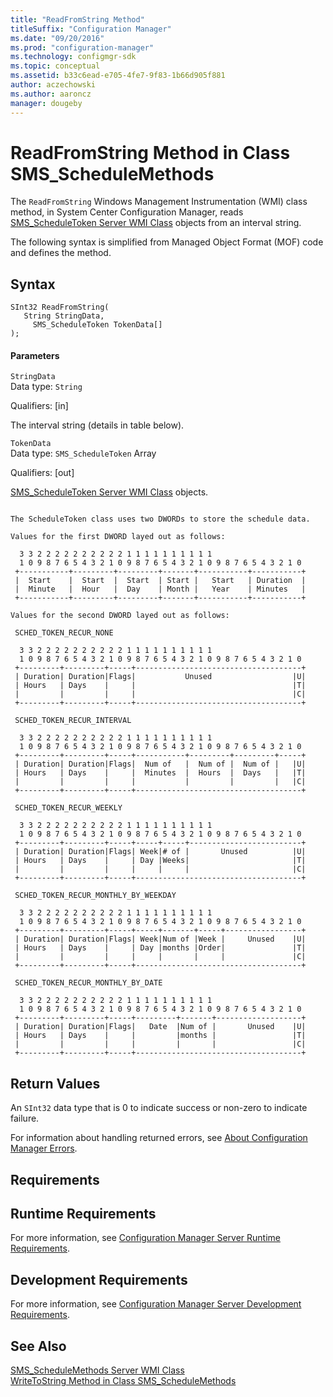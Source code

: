 ```yaml
---
title: "ReadFromString Method"
titleSuffix: "Configuration Manager"
ms.date: "09/20/2016"
ms.prod: "configuration-manager"
ms.technology: configmgr-sdk
ms.topic: conceptual
ms.assetid: b33c6ead-e705-4fe7-9f83-1b66d905f881
author: aczechowski
ms.author: aaroncz
manager: dougeby
---
```

# ReadFromString Method in Class SMS_ScheduleMethods
The `ReadFromString` Windows Management Instrumentation (WMI) class method, in System Center Configuration Manager, reads [SMS_ScheduleToken Server WMI Class](../../../../../develop/reference/core/servers/configure/sms_scheduletoken-server-wmi-class.md) objects from an interval string.  

 The following syntax is simplified from Managed Object Format (MOF) code and defines the method.  

## Syntax  

```  
SInt32 ReadFromString(  
   String StringData,  
     SMS_ScheduleToken TokenData[]  
);  
```  

#### Parameters  
 `StringData`  
 Data type: `String`  

 Qualifiers: [in]  

 The interval string (details in table below).  

 `TokenData`  
 Data type: `SMS_ScheduleToken` Array  

 Qualifiers: [out]  

 [SMS_ScheduleToken Server WMI Class](../../../../../develop/reference/core/servers/configure/sms_scheduletoken-server-wmi-class.md) objects.  

```  

The ScheduleToken class uses two DWORDs to store the schedule data.   

Values for the first DWORD layed out as follows:   

  3 3 2 2 2 2 2 2 2 2 2 2 1 1 1 1 1 1 1 1 1 1   
  1 0 9 8 7 6 5 4 3 2 1 0 9 8 7 6 5 4 3 2 1 0 9 8 7 6 5 4 3 2 1 0   
 +-----------+---------+---------+-------+-----------+-----------+   
 |  Start    |  Start  |  Start  | Start |   Start   | Duration  |   
 |  Minute   |  Hour   |  Day    | Month |   Year    | Minutes   |   
 +-----------+---------+---------+-------+-----------+-----------+   

Values for the second DWORD layed out as follows:   

 SCHED_TOKEN_RECUR_NONE   

  3 3 2 2 2 2 2 2 2 2 2 2 1 1 1 1 1 1 1 1 1 1   
  1 0 9 8 7 6 5 4 3 2 1 0 9 8 7 6 5 4 3 2 1 0 9 8 7 6 5 4 3 2 1 0   
 +---------+---------+-----+-------------------------------------+   
 | Duration| Duration|Flags|           Unused                  |U|   
 | Hours   | Days    |     |                                   |T|   
 |         |         |     |                                   |C|   
 +---------+---------+-----+-------------------------------------+   

 SCHED_TOKEN_RECUR_INTERVAL   

  3 3 2 2 2 2 2 2 2 2 2 2 1 1 1 1 1 1 1 1 1 1   
  1 0 9 8 7 6 5 4 3 2 1 0 9 8 7 6 5 4 3 2 1 0 9 8 7 6 5 4 3 2 1 0   
 +---------+---------+-----+-----------+---------+---------+-----+   
 | Duration| Duration|Flags|  Num of   |  Num of |  Num of |   |U|   
 | Hours   | Days    |     |  Minutes  |  Hours  |  Days   |   |T|   
 |         |         |     |           |         |         |   |C|   
 +---------+---------+-----+-------------------------------------+   

 SCHED_TOKEN_RECUR_WEEKLY   

  3 3 2 2 2 2 2 2 2 2 2 2 1 1 1 1 1 1 1 1 1 1   
  1 0 9 8 7 6 5 4 3 2 1 0 9 8 7 6 5 4 3 2 1 0 9 8 7 6 5 4 3 2 1 0   
 +---------+---------+-----+-----+-----+-------------------------+   
 | Duration| Duration|Flags| Week|# of |       Unused          |U|   
 | Hours   | Days    |     | Day |Weeks|                       |T|   
 |         |         |     |     |     |                       |C|   
 +---------+---------+-----+-------------------------------------+   

 SCHED_TOKEN_RECUR_MONTHLY_BY_WEEKDAY   

  3 3 2 2 2 2 2 2 2 2 2 2 1 1 1 1 1 1 1 1 1 1   
  1 0 9 8 7 6 5 4 3 2 1 0 9 8 7 6 5 4 3 2 1 0 9 8 7 6 5 4 3 2 1 0   
 +---------+---------+-----+-----+-------+-----+-----------------+   
 | Duration| Duration|Flags| Week|Num of |Week |     Unused    |U|   
 | Hours   | Days    |     | Day |months |Order|               |T|   
 |         |         |     |     |       |     |               |C|   
 +---------+---------+-----+-------------------------------------+   

 SCHED_TOKEN_RECUR_MONTHLY_BY_DATE   

  3 3 2 2 2 2 2 2 2 2 2 2 1 1 1 1 1 1 1 1 1 1   
  1 0 9 8 7 6 5 4 3 2 1 0 9 8 7 6 5 4 3 2 1 0 9 8 7 6 5 4 3 2 1 0   
 +---------+---------+-----+---------+-------+-------------------+   
 | Duration| Duration|Flags|   Date  |Num of |       Unused    |U|   
 | Hours   | Days    |     |         |months |                 |T|   
 |         |         |     |         |       |                 |C|   
 +---------+---------+-----+-------------------------------------+  

```  

## Return Values  
 An `SInt32` data type that is 0 to indicate success or non-zero to indicate failure.  

 For information about handling returned errors, see [About Configuration Manager Errors](../../../../../develop/core/understand/about-configuration-manager-errors.md).  

## Requirements  

## Runtime Requirements  
 For more information, see [Configuration Manager Server Runtime Requirements](../../../../../develop/core/reqs/server-runtime-requirements.md).  

## Development Requirements  
 For more information, see [Configuration Manager Server Development Requirements](../../../../../develop/core/reqs/server-development-requirements.md).  

## See Also  
 [SMS_ScheduleMethods Server WMI Class](../../../../../develop/reference/core/servers/configure/sms_schedulemethods-server-wmi-class.md)   
 [WriteToString Method in Class SMS_ScheduleMethods](../../../../../develop/reference/core/servers/configure/writetostring-method-in-class-sms_schedulemethods.md)
